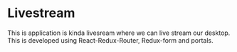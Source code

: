# Livestream
This is application is kinda livesream where we can live stream our desktop. This is developed using React-Redux-Router, Redux-form and portals.
